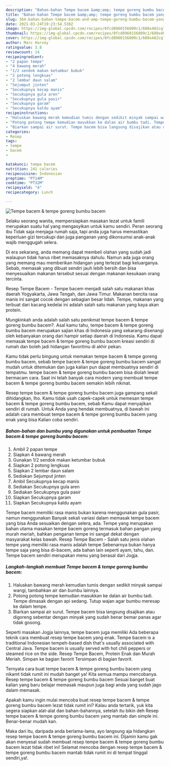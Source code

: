 ```yaml
---
description: "Bahan-bahan Tempe bacem &amp;amp; tempe goreng bumbu bacem yang nikmat Untuk Jualan"
title: "Bahan-bahan Tempe bacem &amp;amp; tempe goreng bumbu bacem yang nikmat Untuk Jualan"
slug: 364-bahan-bahan-tempe-bacem-and-amp-tempe-goreng-bumbu-bacem-yang-nikmat-untuk-jualan
date: 2021-03-24T19:23:54.530Z
image: https://img-global.cpcdn.com/recipes/0fcd8960156809c1/680x482cq70/tempe-bacem-tempe-goreng-bumbu-bacem-foto-resep-utama.jpg
thumbnail: https://img-global.cpcdn.com/recipes/0fcd8960156809c1/680x482cq70/tempe-bacem-tempe-goreng-bumbu-bacem-foto-resep-utama.jpg
cover: https://img-global.cpcdn.com/recipes/0fcd8960156809c1/680x482cq70/tempe-bacem-tempe-goreng-bumbu-bacem-foto-resep-utama.jpg
author: Marc Harvey
ratingvalue: 3.8
reviewcount: 14
recipeingredient:
- "2 papan tempe"
- "4 bawang merah"
- "1/2 sendok makan ketumbar bubuk"
- "2 potong lengkuas"
- "2 lembar daun salam"
- "Sejumput jinten"
- "Secukupnya kecap manis"
- "Secukupnya gula aren"
- "Secukupnya gula pasir"
- "Secukupnya garam"
- "Secukupnya kaldu ayam"
recipeinstructions:
- "Haluskan bawang merah kemudian tumis dengan sedikit minyak sampai wangi, tambahkan air dan bumbu lainnya."
- "Potong potong tempe kemudian masukkan ke dalan air bumbu tadi. Tempe dimasak dengan api sedang. Tutup wajan agar bumbu meresap ke dalam tempe."
- "Biarkan sampai air surut. Tempe bacem bisa langsung disajikan atau digoreng sebentar dengan minyak yang sudah benar bemar panas agar tidak gosong."
categories:
- Resep
tags:
- tempe
- bacem
- 

katakunci: tempe bacem  
nutrition: 241 calories
recipecuisine: Indonesian
preptime: "PT14M"
cooktime: "PT32M"
recipeyield: "4"
recipecategory: Lunch

---
```



![Tempe bacem &amp; tempe goreng bumbu bacem](https://img-global.cpcdn.com/recipes/0fcd8960156809c1/680x482cq70/tempe-bacem-tempe-goreng-bumbu-bacem-foto-resep-utama.jpg)

Selaku seorang wanita, mempersiapkan masakan lezat untuk famili merupakan suatu hal yang mengasyikan untuk kamu sendiri. Peran seorang ibu Tidak saja menjaga rumah saja, tapi anda juga harus memastikan keperluan gizi tercukupi dan juga panganan yang dikonsumsi anak-anak wajib menggugah selera.

Di era  sekarang, anda memang dapat membeli olahan yang sudah jadi walaupun tidak harus ribet memasaknya dahulu. Namun ada juga orang yang memang mau memberikan hidangan yang terlezat bagi keluarganya. Sebab, memasak yang dibuat sendiri jauh lebih bersih dan bisa menyesuaikan makanan tersebut sesuai dengan makanan kesukaan orang tercinta. 

Resep Tempe Bacem - Tempe bacem menjadi salah satu makanan khas daerah Yogyakarta, Jawa Tengah, dan Jawa Timur. Makanan bercita rasa manis ini sangat cocok dengan sebagian besar lidah. Tempe, makanan yang terbuat dari kacang kedelai ini adalah salah satu makanan yang kaya akan protein.

Mungkinkah anda adalah salah satu penikmat tempe bacem &amp; tempe goreng bumbu bacem?. Asal kamu tahu, tempe bacem &amp; tempe goreng bumbu bacem merupakan sajian khas di Indonesia yang sekarang disenangi oleh kebanyakan orang dari hampir setiap daerah di Indonesia. Kamu dapat memasak tempe bacem &amp; tempe goreng bumbu bacem kreasi sendiri di rumah dan boleh jadi hidangan favoritmu di akhir pekan.

Kamu tidak perlu bingung untuk memakan tempe bacem &amp; tempe goreng bumbu bacem, sebab tempe bacem &amp; tempe goreng bumbu bacem sangat mudah untuk ditemukan dan juga kalian pun dapat membuatnya sendiri di tempatmu. tempe bacem &amp; tempe goreng bumbu bacem bisa diolah lewat bermacam cara. Saat ini telah banyak cara modern yang membuat tempe bacem &amp; tempe goreng bumbu bacem semakin lebih nikmat.

Resep tempe bacem &amp; tempe goreng bumbu bacem juga gampang sekali dihidangkan, lho. Kamu tidak usah capek-capek untuk memesan tempe bacem &amp; tempe goreng bumbu bacem, sebab Kamu dapat menyajikan sendiri di rumah. Untuk Anda yang hendak membuatnya, di bawah ini adalah cara membuat tempe bacem &amp; tempe goreng bumbu bacem yang enak yang bisa Kalian coba sendiri.

<!--inarticleads1-->

##### Bahan-bahan dan bumbu yang digunakan untuk pembuatan Tempe bacem &amp; tempe goreng bumbu bacem:

1. Ambil 2 papan tempe
1. Siapkan 4 bawang merah
1. Gunakan 1/2 sendok makan ketumbar bubuk
1. Siapkan 2 potong lengkuas
1. Siapkan 2 lembar daun salam
1. Sediakan Sejumput jinten
1. Ambil Secukupnya kecap manis
1. Sediakan Secukupnya gula aren
1. Sediakan Secukupnya gula pasir
1. Siapkan Secukupnya garam
1. Siapkan Secukupnya kaldu ayam


Tempe bacem memiliki rasa manis bukan karena menggunakan gula pasir, namun menggunakan Banyak sekali variasi dalam memasak tempe bacem yang bisa Anda sesuaikan dengan selera, ada. Tempe yang merupakan bahan utama masakan tempe bacem goreng termasuk bahan pangan yang murah meriah, bahkan penganan tempe ini sangat dekat dengan masyarakat kelas bawah. Resep Tempe Bacem - Salah satu jenis olahan tempe yang memiliki rasa manis adalah tempe Sebenarnya bukan hanya tempe saja yang bisa di-bacem, ada bahan lain seperti ayam, tahu, dan. Tempe bacem sendiri merupakan menu yang berasal dari Jogja. 

<!--inarticleads2-->

##### Langkah-langkah membuat Tempe bacem &amp; tempe goreng bumbu bacem:

1. Haluskan bawang merah kemudian tumis dengan sedikit minyak sampai wangi, tambahkan air dan bumbu lainnya.
1. Potong potong tempe kemudian masukkan ke dalan air bumbu tadi. Tempe dimasak dengan api sedang. Tutup wajan agar bumbu meresap ke dalam tempe.
1. Biarkan sampai air surut. Tempe bacem bisa langsung disajikan atau digoreng sebentar dengan minyak yang sudah benar bemar panas agar tidak gosong.


Seperti masakan Jogja lainnya, tempe bacem juga memiliki Ada beberapa teknik cara membuat resep tempe bacem yang enak. Tempe bacem is a traditional Indonesian tempeh-based dish that&#39;s usually associated with Central Java. Tempe bacem is usually served with hot chili peppers or steamed rice on the side. Resep Tempe Bacem, Protein Enak dan Murah Meriah. Simpan ke bagian favorit Tersimpan di bagian favorit. 

Ternyata cara buat tempe bacem &amp; tempe goreng bumbu bacem yang nikamt tidak rumit ini mudah banget ya! Kita semua mampu mencobanya. Resep tempe bacem &amp; tempe goreng bumbu bacem Sesuai banget buat kalian yang baru belajar memasak maupun juga bagi anda yang sudah jago dalam memasak.

Apakah kamu ingin mulai mencoba buat resep tempe bacem &amp; tempe goreng bumbu bacem lezat tidak rumit ini? Kalau anda tertarik, yuk kita segera siapkan alat-alat dan bahan-bahannya, setelah itu bikin deh Resep tempe bacem &amp; tempe goreng bumbu bacem yang mantab dan simple ini. Benar-benar mudah kan. 

Maka dari itu, daripada anda berlama-lama, ayo langsung aja hidangkan resep tempe bacem &amp; tempe goreng bumbu bacem ini. Dijamin kamu gak akan menyesal sudah membuat resep tempe bacem &amp; tempe goreng bumbu bacem lezat tidak ribet ini! Selamat mencoba dengan resep tempe bacem &amp; tempe goreng bumbu bacem mantab tidak rumit ini di tempat tinggal sendiri,ya!.

